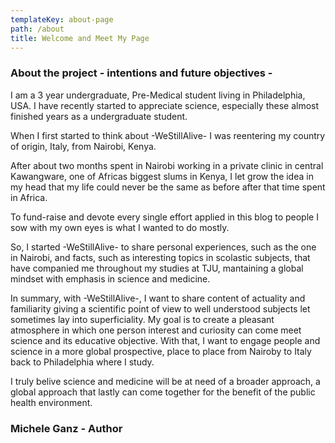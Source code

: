 ```yaml
---
templateKey: about-page
path: /about
title: Welcome and Meet My Page
---
```

### About the project - intentions and future objectives -

I am a 3 year undergraduate, Pre-Medical student living in Philadelphia, USA. I have recently started to appreciate science, especially these almost finished  years as a undergraduate student. 

When I first started to think about -WeStillAlive- I was reentering my country of origin, Italy, from Nairobi, Kenya. 

After about two months spent in Nairobi working in a private clinic in central Kawangware, one of Africas biggest slums in Kenya, I let grow the idea in my head that my life could never be the same as before after that time spent in Africa.

To fund-raise and devote every single effort applied in this blog to people I sow with my own eyes is what I wanted to do mostly. 

So, I started -WeStillAlive- to share personal experiences, such as the one in Nairobi, and facts, such as interesting topics in scolastic subjects, that have companied me throughout my studies at TJU, mantaining a global mindset with emphasis in science and medicine. 

In summary, with -WeStillAlive-, I want to share content of actuality and familiarity giving a scientific point of view to well understood subjects let sometimes lay into superficiality. My goal is to create a pleasant atmosphere in which one person interest and curiosity can come meet science and its educative objective. With that, I want to engage people and science in a more global prospective, place to place from Nairoby to Italy back to Philadelphia where I study. 

I truly belive science and medicine will be at need of a broader approach, a global approach that lastly can come together for the benefit of the public health environment. 

### Michele Ganz - Author